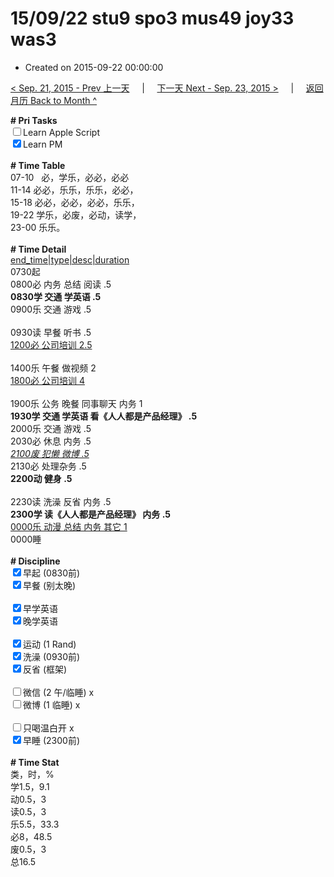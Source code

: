# 15/09/22 stu9 spo3 mus49 joy33 was3

- Created on 2015-09-22 00:00:00

[< Sep. 21, 2015 - Prev 上一天](/_archived/lifelogs/2015/09/d21.md) &nbsp; &nbsp; | &nbsp; &nbsp; [下一天 Next - Sep. 23, 2015 >](/_archived/lifelogs/2015/09/d23.md) &nbsp; &nbsp; |  &nbsp; &nbsp; [返回月历 Back to Month ^](/_archived/lifelogs/2015/09/index.md)
<br/><div><b># Pri Tasks</b></div><div><input type="checkbox"/>Learn Apple Script</div><div><input checked="true" type="checkbox"/>Learn PM</div><div><br/></div><div><b># Time Table</b></div><div>07-10   必，学乐，必必，必必</div><div>11-14 必必，乐乐，乐乐，必必，</div><div>15-18 必必，必必，必必，乐乐，</div><div>19-22 学乐，必废，必动，读学，</div><div>23-00 乐乐。</div><div><br/></div><div><b># Time Detail</b></div><div><u>end_time|type|desc|duration</u></div><div>0730起</div><div>0800必 内务 总结 阅读 .5</div><div><b>0830学 交通 学英语 .5</b></div><div>0900乐 交通 游戏 .5</div><div><br/></div><div>0930读 早餐 听书 .5</div><div><u>1200必 公司培训 2.5</u></div><div><br/></div><div>1400乐 午餐 做视频 2</div><div><u>1800必 公司培训 4</u></div><div><br/></div><div>1900乐 公务 晚餐 同事聊天 内务 1</div><div><b>1930学 交通 学英语 看《人人都是产品经理》 .5</b></div><div>2000乐 交通 游戏 .5</div><div>2030必 休息 内务 .5</div><div><u><i>2100废 犯懒 微博 .5</i></u></div><div>2130必 处理杂务 .5</div><div><b>2200动 健身 .5</b></div><div><br/></div><div>2230读 洗澡 反省 内务 .5</div><div><b>2300学 读《人人都是产品经理》 内务 .5</b></div><div><u>0000乐 动漫 总结 内务 其它 1</u></div><div>0000睡</div><div><br/></div><div><b># Discipline</b></div><div><input checked="true" type="checkbox"/>早起 (0830前)</div><div><input checked="true" type="checkbox"/>早餐 (别太晚)</div><div><br/></div><div><input checked="true" type="checkbox"/>早学英语</div><div><input checked="true" type="checkbox"/>晚学英语</div><div><br/></div><div><input checked="true" type="checkbox"/>运动 (1 Rand)</div><div><input checked="true" type="checkbox"/>洗澡 (0930前)</div><div><input checked="true" type="checkbox"/>反省 (框架)</div><div><br/></div><div><input type="checkbox"/>微信 (2 午/临睡) x</div><div><input type="checkbox"/>微博 (1 临睡) x</div><div><br/></div><div><input type="checkbox"/>只喝温白开 x</div><div><input checked="true" type="checkbox"/>早睡 (2300前)</div><div><br/></div><div><b># Time Stat</b></div><div>类，时，%</div><div>学1.5，9.1</div><div>动0.5，3</div><div>读0.5，3</div><div>乐5.5，33.3</div><div>必8，48.5</div><div>废0.5，3</div><div>总16.5</div>
